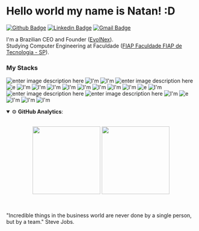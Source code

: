 # Hello world my name is Natan! :D

[![Github Badge](https://img.shields.io/badge/GitHub-000?style=for-the-badge&logo=github&logoColor=white)](https://github.com/HDTN)
[![Linkedin Badge](https://firebasestorage.googleapis.com/v0/b/natan-35907.appspot.com/o/68747470733a2f2f696d672e736869656c64732e696f2f62616467652f4c696e6b6564496e2d3030373742353f7374796c653d666f722d7468652d6261646765266c6f676f3d6c696e6b6564696e266c6f676f436f6c6f723d7768697465.svg?alt=media&token=2b238eb6-03db-4ed8-9f86-0ce2689f53df)](https://www.linkedin.com/in/natan-bortolato-bb2345170/)
[![Gmail Badge](https://firebasestorage.googleapis.com/v0/b/natan-35907.appspot.com/o/68747470733a2f2f696d672e736869656c64732e696f2f62616467652f476d61696c2d4431343833363f7374796c653d666f722d7468652d6261646765266c6f676f3d676d61696c266c6f676f436f6c6f723d7768697465.svg?alt=media&token=8ae07ae9-8266-452d-aa78-067bd06fcb60)](mailto:nnbortola1@gmail.com)



I'm a Brazilian CEO and Founder ([EvolNex](https://evolnexsolutions.com/)).<br>
Studying Computer Engineering at Faculdade ([FIAP Faculdade FIAP de Tecnologia - SP](https://www.fiap.com.br)).

### My Stacks
![enter image description here](https://img.shields.io/badge/Python-20232A?style=for-the-badge&logo=python&logoColor=white)  ![I'm](https://img.shields.io/badge/JavaScript-20232A?style=for-the-badge&logo=javascript&logoColor=F7DF1E) ![I'm](https://img.shields.io/badge/TypeScript-20232A?style=for-the-badge&logo=typescript&logoColor=white) ![enter image description here](https://img.shields.io/badge/React-20232A?style=for-the-badge&logo=react&logoColor=61DAFB) ![e](https://img.shields.io/badge/React_Native-20232A?style=for-the-badge&logo=react&logoColor=61DAFB) ![I'm](https://img.shields.io/badge/HTML5-20232A?style=for-the-badge&logo=html5&logoColor=white) ![I'm](https://img.shields.io/badge/CSS3-20232A?style=for-the-badge&logo=css3&logoColor=white) ![I'm](https://img.shields.io/badge/.NET-20232A?style=for-the-badge&logo=.net&logoColor=white) ![I'm](https://img.shields.io/badge/C%23-20232A?style=for-the-badge&logo=c-sharp&logoColor=white) ![I'm](https://img.shields.io/badge/C-20232A?style=for-the-badge&logo=c&logoColor=white) ![I'm](https://img.shields.io/badge/Angular-20232A?style=for-the-badge&logo=angular&logoColor=white) ![I'm](https://img.shields.io/badge/Bootstrap-20232A?style=for-the-badge&logo=bootstrap&logoColor=white) ![I'm](https://img.shields.io/badge/Node.js-20232A?style=for-the-badge&logo=node.js&logoColor=white) ![e](https://img.shields.io/badge/VS_Code-14354C?style=for-the-badge&logo=visual-studio-code&logoColor=61DAFB) ![I'm](https://img.shields.io/badge/Docker-14354C?style=for-the-badge&logo=docker&logoColor=white) ![enter image description here](https://img.shields.io/badge/Microsoft_SQL_Server-14354C?style=for-the-badge&logo=microsoft-sql-server&logoColor=white) ![enter image description here](https://img.shields.io/badge/Firebase-14354C?style=for-the-badge&logo=firebase&logoColor=white) ![I'm](https://img.shields.io/badge/Elastic-14354C?style=for-the-badge&logo=elastic&logoColor=write) ![e](https://img.shields.io/badge/Git-14354C?style=for-the-badge&logo=git&logoColor=white) ![I'm](https://img.shields.io/badge/Amazon_AWS-14354C?style=for-the-badge&logo=amazon-aws&logoColor=white) ![I'm](https://img.shields.io/badge/Digital%20Ocean-14354C?style=for-the-badge&logo=digitalocean&logoColor=white) ![I'm](https://img.shields.io/badge/Google_Cloud-14354C?style=for-the-badge&logo=google-cloud&logoColor=white)

<details open>
  <summary>⚙ <b>GitHub Analytics</b>: </summary>
  <br>
  <p align="center">
    <img height="180em" src="https://github-readme-stats-eight-theta.vercel.app/api?username=HDTN&show_icons=true&theme=tokyonight&include_all_commits=true&count_private=true"/>
    <img height="180em" src="https://github-readme-stats-eight-theta.vercel.app/api/top-langs/?username=HDTN&layout=compact&langs_count=8&theme=tokyonight&include_all_commits=true&count_private=true"/>
  </p>
</details>

<br>

"Incredible things in the business world are never done by a single person, but by a team." Steve Jobs.
